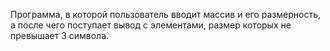 Программа, в которой пользователь вводит массив и его размерность, а после чего поступает вывод с элементами, размер которых не превышает 3 символа.
